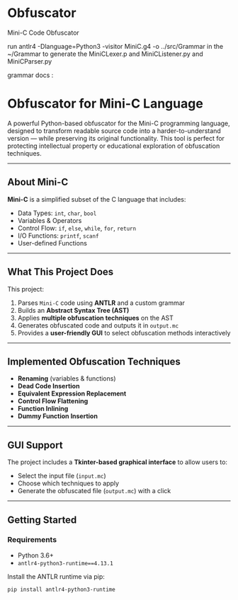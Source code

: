 # Obfuscator
Mini-C Code Obfuscator

run 
antlr4 -Dlanguage=Python3 -visitor MiniC.g4 -o ../src/Grammar
in the ~/Grammar  to generate the MiniCLexer.p and  MiniCListener.py and MiniCParser.py

grammar docs :

# Obfuscator for Mini-C Language

A powerful Python-based obfuscator for the Mini-C programming language, designed to transform readable source code into a harder-to-understand version — while preserving its original functionality. This tool is perfect for protecting intellectual property or educational exploration of obfuscation techniques.

---

## About Mini-C

**Mini-C** is a simplified subset of the C language that includes:

- Data Types: `int`, `char`, `bool`  
- Variables & Operators  
- Control Flow: `if`, `else`, `while`, `for`, `return`  
- I/O Functions: `printf`, `scanf`  
- User-defined Functions  

---

## What This Project Does

This project:
1. Parses `Mini-C` code using **ANTLR** and a custom grammar
2. Builds an **Abstract Syntax Tree (AST)**
3. Applies **multiple obfuscation techniques** on the AST
4. Generates obfuscated code and outputs it in `output.mc`
5. Provides a **user-friendly GUI** to select obfuscation methods interactively

---

## Implemented Obfuscation Techniques

- **Renaming** (variables & functions)
- **Dead Code Insertion**
- **Equivalent Expression Replacement**
- **Control Flow Flattening**
- **Function Inlining**
- **Dummy Function Insertion**

---

## GUI Support

The project includes a **Tkinter-based graphical interface** to allow users to:
- Select the input file (`input.mc`)
- Choose which techniques to apply
- Generate the obfuscated file (`output.mc`) with a click

---

## Getting Started

###  Requirements
- Python 3.6+
- `antlr4-python3-runtime==4.13.1`

Install the ANTLR runtime via pip:
```bash
pip install antlr4-python3-runtime

